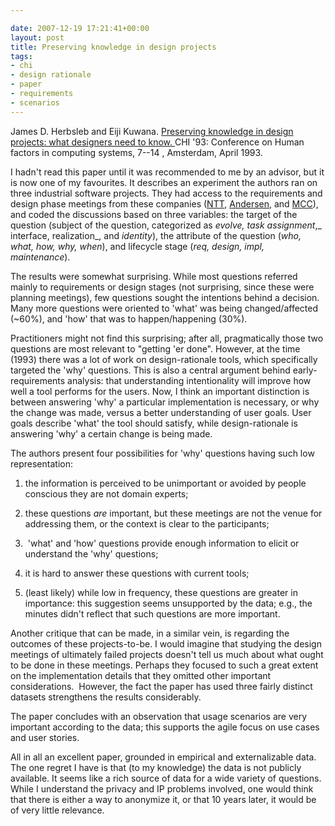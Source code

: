 ```yaml
---

date: 2007-12-19 17:21:41+00:00
layout: post
title: Preserving knowledge in design projects
tags:
- chi
- design rationale
- paper
- requirements
- scenarios
---
```


James D. Herbsleb and Eiji Kuwana. [Preserving knowledge in design projects: what designers need to know.   ](http://bibsonomy.org/bibtex/22fb0378edddebb0c737393f4808e9ab9/neilernst)CHI '93: Conference on Human factors in computing systems,  7--14 , Amsterdam, April 1993.

I hadn't read this paper until it was recommended to me by an advisor, but it is now one of my favourites. It describes an experiment the authors ran on three industrial software projects. They had access to the requirements and design phase meetings from these companies ([NTT](http://www.ntt.co.jp/index_e.html), [Andersen](http://www.accenture.com/home/default.htm), and [MCC](http://en.wikipedia.org/wiki/Microelectronics_and_Computer_Technology_Corporation)), and coded the discussions based on three variables: the target of the question (subject of the question, categorized as _evolve, task assignment_,_ interface, realization_, and _identity_), the attribute of the question (_who, what, how, why, when_), and lifecycle stage (_req, design, impl, maintenance_).

The results were somewhat surprising. While most questions referred mainly to requirements or design stages (not surprising, since these were planning meetings), few questions sought the intentions behind a decision. Many more questions were oriented to 'what' was being changed/affected (~60%), and 'how' that was to happen/happening (30%).

Practitioners might not find this surprising; after all, pragmatically those two questions are most relevant to "getting 'er done". However, at the time (1993) there was a lot of work on design-rationale tools, which specifically targeted the 'why' questions. This is also a central argument behind early-requirements analysis: that understanding intentionality will improve how well a tool performs for the users. Now, I think an important distinction is between answering 'why' a particular implementation is necessary, or why the change was made, versus a better understanding of user goals. User goals describe 'what' the tool should satisfy, while design-rationale is answering 'why' a certain change is being made.

The authors present four possibilities for 'why' questions having such low representation:



	
  1. the information is perceived to be unimportant or avoided by people conscious they are not domain experts;

	
  2. these questions _are_ important, but these meetings are not the venue for addressing them, or the context is clear to the participants;

	
  3.  'what' and 'how' questions provide enough information to elicit or understand the 'why' questions;

	
  4. it is hard to answer these questions with current tools;

	
  5. (least likely) while low in frequency, these questions are greater in importance: this suggestion seems unsupported by the data; e.g., the minutes didn't reflect that such questions are more important.


Another critique that can be made, in a similar vein, is regarding the outcomes of these projects-to-be. I would imagine that studying the design meetings of ultimately failed projects doesn't tell us much about what ought to be done in these meetings. Perhaps they focused to such a great extent on the implementation details that they omitted other important considerations.  However, the fact the paper has used three fairly distinct datasets strengthens the results considerably.

The paper concludes with an observation that usage scenarios are very important according to the data; this supports the agile focus on use cases and user stories.

All in all an excellent paper, grounded in empirical and externalizable data. The one regret I have is that (to my knowledge) the data is not publicly available. It seems like a rich source of data for a wide variety of questions. While I understand the privacy and IP problems involved, one would think that there is either a way to anonymize it, or that 10 years later, it would be of very little relevance.
